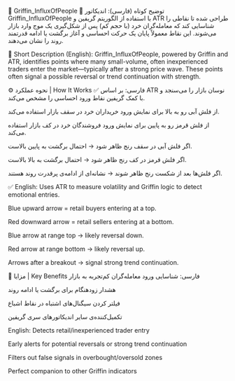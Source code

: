 
🧠 Griffin_InfluxOfPeople
📌 توضیح کوتاه (فارسی):
اندیکاتور Griffin_InfluxOfPeople با استفاده از الگوریتم گریفین و ATR طراحی شده تا نقاطی را شناسایی کند که معامله‌گران خرد (با حجم کم) پس از شکل‌گیری یک موج وارد بازار می‌شوند. این نقاط معمولاً پایان یک حرکت احساسی و آغاز برگشت یا ادامه قدرتمند روند را نشان می‌دهند.

📌 Short Description (English):
Griffin_InfluxOfPeople, powered by Griffin and ATR, identifies points where many small-volume, often inexperienced traders enter the market—typically after a strong price wave. These points often signal a possible reversal or trend continuation with strength.

⚙️ نحوه عملکرد | How It Works
✅ فارسی:
بر اساس ATR نوسان بازار را می‌سنجد و با کمک گریفین نقاط ورود احساسی را مشخص می‌کند.

از فلش آبی رو به بالا برای نمایش ورود خریداران خرد در سقف بازار استفاده می‌کند.

از فلش قرمز رو به پایین برای نمایش ورود فروشندگان خرد در کف بازار استفاده می‌کند.

اگر فلش آبی در سقف رنج ظاهر شود → احتمال برگشت به پایین بالاست.

اگر فلش قرمز در کف رنج ظاهر شود → احتمال برگشت به بالا بالاست.

اگر فلش‌ها بعد از شکست رنج ظاهر شوند → نشانه‌ای از ادامه‌ی پرقدرت روند هستند.

✅ English:
Uses ATR to measure volatility and Griffin logic to detect emotional entries.

Blue upward arrow = retail buyers entering at a top.

Red downward arrow = retail sellers entering at a bottom.

Blue arrow at range top → likely reversal down.

Red arrow at range bottom → likely reversal up.

Arrows after a breakout → signal strong trend continuation.

🌟 مزایا | Key Benefits
فارسی:
شناسایی ورود معامله‌گران کم‌تجربه به بازار

هشدار زودهنگام برای برگشت یا ادامه روند

فیلتر کردن سیگنال‌های اشتباه در نقاط اشباع

تکمیل‌کننده‌ی سایر اندیکاتورهای سری گریفین

English:
Detects retail/inexperienced trader entry

Early alerts for potential reversals or strong trend continuation

Filters out false signals in overbought/oversold zones

Perfect companion to other Griffin indicators



